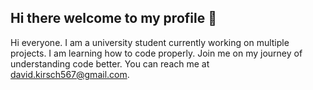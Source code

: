 ## Hi there welcome to my profile 👋

Hi everyone. 
I am a university student currently working on multiple projects.
I am learning how to code properly. Join me on my journey of understanding code better.
You can reach me at david.kirsch567@gmail.com.
